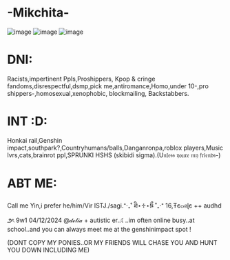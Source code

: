 # -Mikchita-
![image](https://github.com/user-attachments/assets/7de549c4-e399-47cd-85ca-484e0abb9b46)
![image](https://github.com/user-attachments/assets/378fdc1d-fd1a-47ea-b916-4a3e819e1660)
![image](https://github.com/user-attachments/assets/832fb782-1a59-44b3-91c2-969f467cf8a3)


# DNI:
Racists,impertinent Ppls,Proshippers, Kpop & cringe fandoms,disrespectful,dsmp,pick me,antiromance,Homo,under 10-,pro shippers-,homosexual,xenophobic, blockmailing, Backstabbers.
# INT :D: 
Honkai rail,Genshin impact,southpark?,Countryhumans/balls,Danganronpa,roblox players,Music lvrs,cats,brainrot ppl,SPRUNKI HSHS (skibidi sigma).(U𝔫𝔩𝔢𝔰𝔰 𝔶𝔬𝔲𝔯𝔢 𝔪𝔶 𝔣𝔯𝔦𝔢𝔫𝔡𝔰-)

# ABT ME: 
Call me Yin,i prefer he/him/Vir ISTJ./sagi.⁺‧₊˚ ཐི⋆♱⋆ཋྀ ˚₊‧⁺ 16,Ŧє๓คɭє ++ audhd ౨ৎ 9w1 04/12/2024 @𝒹ℯ𝓁𝒾𝒶 + autistic er..☾..im often online busy..at school..and you can always meet me at the genshinimpact spot !

(DONT COPY MY PONIES..OR MY FRIENDS WILL CHASE YOU AND HUNT YOU DOWN INCLUDING ME)
